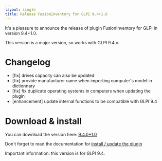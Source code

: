 ```yaml
---
layout: single
title: Release FusionInventory for GLPI 9.4+1.0
---
```


It's a pleasure to announce the release of plugin FusionInventory for GLPI in version 9.4+1.0.

This version is a major version, so works with GLPI 9.4.x.



# Changelog

* [fix] drives capacity can also be updated
* [fix] provide manufacturer name when importing computer's model in dictionnary
* [fix] fix duplicate operating systems in computers when updating the plugin
* [enhancement] update internal functions to be compatible with GLPI 9.4


# Download & install

You can download the version here: [9.4.0+1.0](https://github.com/fusioninventory/fusioninventory-for-glpi/releases/tag/glpi9.4.0%2B1.0)

Don't forget to read the documentation for [install / update the plugin](https://forge.fusioninventory.org/documentation/%20FusionInventory_for_GLPI/%20%20Installation%20%26%20update/1.installation/)

Important information: this version is for GLPI 9.4.

